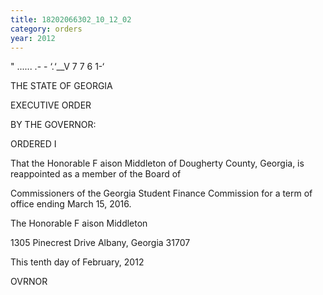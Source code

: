 ```yaml
---
title: 18202066302_10_12_02
category: orders
year: 2012
---
```

  
  

" ...... .- -
‘\.‘\__V 7 7 6 1-‘

THE STATE OF GEORGIA

EXECUTIVE ORDER

BY THE GOVERNOR:

ORDERED I

That the Honorable F aison Middleton of Dougherty County,
Georgia, is reappointed as a member of the Board of

Commissioners of the Georgia Student Finance Commission for a
term of office ending March 15, 2016.

The Honorable F aison Middleton

1305 Pinecrest Drive
Albany, Georgia 31707

This tenth day of February, 2012

   
     

    

 

OVRNOR

